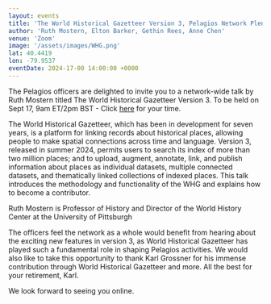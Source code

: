 ```yaml
---
layout: events
title: 'The World Historical Gazetteer Version 3, Pelagios Network Plenary'
author: 'Ruth Mostern, Elton Barker, Gethin Rees, Anne Chen'
venue: 'Zoom'
image: '/assets/images/WHG.png'
lat: 40.4419
lon: -79.9537
eventDate: 2024-17-00 14:00:00 +0000
--- 
```


The Pelagios officers are delighted to invite you to a network-wide talk by Ruth Mostern titled The World Historical Gazetteer Version 3. To be held on Sept 17, 9am ET/2pm BST - Click [here](https://mytime.io/2pm/BST) for your time.

The World Historical Gazetteer, which has been in development for seven years, is a platform for linking records about historical places, allowing people to make spatial connections across time and language.  Version 3, released in summer 2024, permits users to search its index of more than two million places; and to upload, augment, annotate, link, and publish information about places as individual datasets, multiple connected datasets, and thematically linked collections of indexed places.  This talk introduces the methodology and functionality of the WHG and explains how to become a contributor.

Ruth Mostern is Professor of History and Director of the World History Center at the University of Pittsburgh

The officers feel the network as a whole would benefit from hearing about the exciting new features in version 3, as World Historical Gazetteer has played such a fundamental role in shaping Pelagios activities. We would also like to take this opportunity to thank Karl Grossner for his immense contribution through World Historical Gazetteer and more. All the best for your retirement, Karl.

We look forward to seeing you online.
